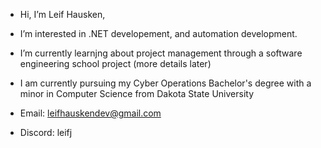 - Hi, I’m Leif Hausken,

- I’m interested in .NET developement, and automation development.

- I’m currently learnjng about project management through a software engineering school project (more details later)

- I am currently pursuing my Cyber Operations Bachelor's degree with a minor in Computer Science from Dakota State University

- Email: leifhauskendev@gmail.com
- Discord: leifj

<!---
leifhauskendev/leifhauskendev is a ✨ special ✨ repository because its `README.md` (this file) appears on your GitHub profile.
You can click the Preview link to take a look at your changes.
--->
